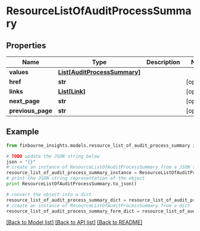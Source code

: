 # ResourceListOfAuditProcessSummary


## Properties
Name | Type | Description | Notes
------------ | ------------- | ------------- | -------------
**values** | [**List[AuditProcessSummary]**](AuditProcessSummary.md) |  | 
**href** | **str** |  | [optional] 
**links** | [**List[Link]**](Link.md) |  | [optional] 
**next_page** | **str** |  | [optional] 
**previous_page** | **str** |  | [optional] 

## Example

```python
from finbourne_insights.models.resource_list_of_audit_process_summary import ResourceListOfAuditProcessSummary

# TODO update the JSON string below
json = "{}"
# create an instance of ResourceListOfAuditProcessSummary from a JSON string
resource_list_of_audit_process_summary_instance = ResourceListOfAuditProcessSummary.from_json(json)
# print the JSON string representation of the object
print ResourceListOfAuditProcessSummary.to_json()

# convert the object into a dict
resource_list_of_audit_process_summary_dict = resource_list_of_audit_process_summary_instance.to_dict()
# create an instance of ResourceListOfAuditProcessSummary from a dict
resource_list_of_audit_process_summary_form_dict = resource_list_of_audit_process_summary.from_dict(resource_list_of_audit_process_summary_dict)
```
[[Back to Model list]](../README.md#documentation-for-models) [[Back to API list]](../README.md#documentation-for-api-endpoints) [[Back to README]](../README.md)


